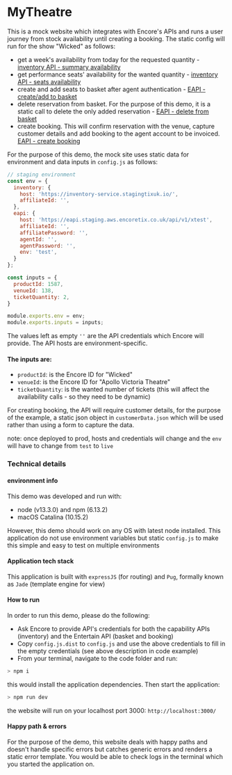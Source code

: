 # MyTheatre
This is a mock website which integrates with Encore's APIs and runs a user journey from stock availability until creating a booking. The static config will run for the show "Wicked" as follows:
- get a week's availability from today for the requested quantity - [inventory API - summary availability](https://developer.encore.co.uk/inventory-service/api-reference#/default/get_api_v3_availability_products__productId__quantity__quantity__from__fromDate__to__toDate_)
- get performance seats' availability for the wanted quantity - [inventory API - seats availability](https://developer.encore.co.uk/inventory-service/api-reference#/default/get_api_v3_availability_products__productId__quantity__quantity__seats)
- create and add seats to basket after agent authentication - [EAPI - create/add to basket ](https://developer.encore.co.uk/entertain-api/booking-api-basket-and-booking#add-to-basket)
- delete reservation from basket. For the purpose of this demo, it is a static call to delete the only added reservation - [EAPI - delete from basket](https://developer.encore.co.uk/entertain-api/booking-api-basket-and-booking#delete-from-basket)
- create booking. This will confirm reservation with the venue, capture customer details and add booking to the agent account to be invoiced. [EAPI - create booking](https://developer.encore.co.uk/entertain-api/booking-api-basket-and-booking#create-booking)

For the purpose of this demo, the mock site uses static data for environment and data inputs in `config.js` as follows:

```javascript
// staging environment
const env = {
  inventory: {
    host: 'https://inventory-service.stagingtixuk.io/',
    affiliateId: '',
  },
  eapi: {
    host: 'https://eapi.staging.aws.encoretix.co.uk/api/v1/xtest',
    affiliateId: '',
    affiliatePassword: '',
    agentId: '',
    agentPassword: '',
    env: 'test',
  }
};

const inputs = {
  productId: 1587,
  venueId: 138,
  ticketQuantity: 2,
}

module.exports.env = env;
module.exports.inputs = inputs;
```
The values left as empty `''` are the API credentials which Encore will provide. The API hosts are environment-specific.

#### The inputs are:
- `productId`: is the Encore ID for "Wicked"
- `venueId`: is the Encore ID for "Apollo Victoria Theatre"
- `ticketQuantity`: is the wanted number of tickets (this will affect the availability calls - so they need to be dynamic)

For creating booking, the API will require customer details, for the purpose of the example, a static json object in `customerData.json` which will be used rather than using a form to capture the data. 

note: once deployed to prod, hosts and credentials will change and the `env` will have to change from `test` to `live`
### Technical details
#### environment info
This demo was developed and run with:
- node (v13.3.0) and npm (6.13.2)
- macOS Catalina (10.15.2)

However, this demo should work on any OS with latest node installed. 
This application do not use environment variables but static `config.js` to make this simple and easy to test on multiple environments
#### Application tech stack
This application is built with `expressJS` (for routing) and `Pug`, formally known as `Jade` (template engine for view)
#### How to run
In order to run this demo, please do the following:
- Ask Encore to provide API's credentials for both the capability APIs (inventory) and the Entertain API (basket and booking)
- Copy `config.js.dist` to `config.js` and use the above credentials to fill in the empty credentials (see above description in code example)
- From your terminal, navigate to the code folder and run:
```sh
> npm i
```
this would install the application dependencies. Then start the application: 
```sh
> npm run dev
```
the website will run on your localhost port 3000: `http://localhost:3000/`
#### Happy path & errors
For the purpose of the demo, this website deals with happy paths and doesn't handle specific errors but catches generic errors and renders a static error template. You would be able to check logs in the terminal which you started the application on.

